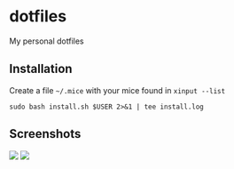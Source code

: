 # dotfiles

My personal dotfiles

## Installation

Create a file `~/.mice` with your mice found in `xinput --list`

```shell
sudo bash install.sh $USER 2>&1 | tee install.log
```

## Screenshots

![](https://github.com/figsoda/dotfiles/raw/main/screenshots/0.png)
![](https://github.com/figsoda/dotfiles/raw/main/screenshots/1.png)

